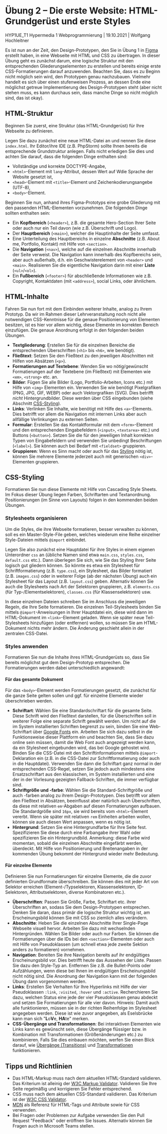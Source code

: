 # Übung 2 – Die erste Website: HTML-Grundgerüst und erste Styles
HYP1UE_T1 Hypermedia 1 Webprogrammierung | 19.10.2021 | Wolfgang Hochleitner

Es ist nun an der Zeit, den Design-Prototypen, den Sie in Übung 1 in [Figma](https://www.figma.com/) erstellt haben, in eine Webseite mit HTML und CSS zu übertragen. In dieser Übung geht es zunächst darum, eine logische Struktur mit den entsprechenden Gliederungselementen zu erstellen und bereits einige erste CSS-Formatierungen darauf anzuwenden. Beachten Sie, dass es zu Beginn nicht möglich sein wird, den Prototypen genau nachzubauen. Vielmehr handelt es sich über einen stufenweisen Prozess, an dessen Ende eine möglichst getreue Implementierung des Design-Prototypen steht (aber nicht stehen muss, es kann durchaus sein, dass manche Dinge so nicht möglich sind, das ist okay).

## HTML-Struktur

Beginnen Sie zuerst, eine Struktur (das HTML-Grundgerüst) für Ihre Webseite zu definieren.

Legen Sie dazu zunächst eine neue HTML-Datei an und nennen Sie diese `index.html`. Ihr Editor/ihre IDE (z.B. PhpStorm) sollte Ihnen bereits die entsprechende Grundstruktur anlegen. Falls nicht erledigen Sie dies und achten Sie darauf, dass die folgenden Dinge enthalten sind:

- Vollständige und korrekte DOCTYPE-Angabe,
- `<html>`-Element mit `lang`-Attribut, dessen Wert auf Wdie Sprache der Website gesetzt ist,
- `<head>`-Element mit `<title>`-Element und Zeichenkodierungsangebe (UTF-8),
- `<body>`-Element.

Beginnen Sie nun, anhand ihres Figma-Prototyps eine grobe Gliederung mit den passenden HTML-Elementen vorzunehmen. Die folgenden Dinge sollten enthalten sein:

- Ein **Kopfbereich** (`<header>`), z.B. die gesamte Hero-Section Ihrer Seite oder auch nur ein Teil davon (wie z.B. Überschrift und Logo).
- Der **Hauptbereich** (`<main>`), welcher die Hauptinhalte der Seite umfasst.
- Eine Unterteilung des Hauptbereichs in einzelne **Abschnitte** (z.B. About me, Portfolio, Kontakt) mit Hilfe von `<section>`.
- Die **Navigation** (`<nav>`), welche auf die einzelnen Abschnitte innerhalb der Seite verweist. Die Navigation kann innerhalb des Kopfbereichs sein, aber auch außerhalb, d.h. ein Geschwisterelement von `<header>` und `<main>`. Realisieren Sie die eigentliche Navigation darin mit einer **Liste** (`<ul>`/`<ol>`).
- Ein **Fußbereich** (`<footer>`) für abschließende Informationen wie z.B. Copyright, Kontaktdaten (mit `<address>`), social Links, oder ähnlichem.

## HTML-Inhalte

Fahren Sie nun fort mit dem Einbinden weiterer Inhalte, analog zu Ihrem Prototyp. Da wir im Rahmen dieser Lehrveranstaltung noch nicht alle notwendigen CSS-Kenntnisse für die genaue Positionierung von Elementen besitzen, ist es hier vor allem wichtig, diese Elemente im korrekten Bereich einzufügen. Die genaue Anordnung erfolgt in den folgenden beiden Übungen.

- **Textgliederung**: Erstellen Sie für die einzelnen Bereiche die entsprechenden Überschriften (`<h1>` bis `<h6>`, wie benötigt).
- **Fließtext**: Setzen Sie den Fließtext zu den jeweiligen Abschnitten mit Hilfen von Absätzen (`<p>`).
- **Formatierungen auf Textebene**: Wenden Sie wo nötig/gewünscht Formatierungen auf der Textebene (im Fließtext) mit Elementen wie `<em>`, `<strong>` etc. an.
- **Bilder**: Fügen Sie alle Bilder (Logo, Portfolio-Arbeiten, Icons etc.) mit Hilfe von `<img>` Elementen ein. Verwenden Sie wie benötigt Pixelgrafiken (PNG, JPG, GIF, WEBP) oder auch Vektorgrafiken (SVG). Dies betrifft *nicht* Hintergrundbilder. Diese werden über CSS eingebunden (siehe Abschnitt [CSS-Styling](#css-styling)).
- **Links**: Verlinken Sie Inhalte, wie benötigt mit Hilfe des `<a>`-Elements. Dies betrifft vor allem die Navigation mit internen Links aber auch allfällige Verlinkungen zu externen Seiten.
- **Formular**: Erstellen Sie das Kontaktformular mit dem `<form>`-Element und den entsprechenden Eingabefeldern (`<input>`, `<textarea>` etc.) und Buttons (`<button>`). Setzen Sie die für den jeweiligen Inhalt korrekten Typen von Eingabefeldern und verwenden Sie unbedingt Beschriftungen (`<label>`). Sie können auch bei Bedarf mit `<fieldset>` gruppieren.
- **Gruppieren**: Wenn es Sinn macht oder auch für das [Styling](#css-styling) nötig ist, können Sie mehrere Elemente jederzeit auch mit generischen `<div>`-Elementen gruppieren.

## CSS-Styling

Formatieren Sie nun diese Elemente mit Hilfe von Cascading Style Sheets. Im Fokus dieser Übung liegen Farben, Schriftarten und Textanordnung. Positionierungen (im Sinne von Layouts) folgen in den kommenden beiden Übungen.

### Stylesheets organisieren

Um die Styles, die ihre Webseite formatieren, besser verwalten zu können, soll es ein Master-Style-File geben, welches wiederum eine Reihe einzelner Style-Dateien mittels `@import` einbindet.

Legen Sie also zunächst eine Hauptdatei für ihre Styles in einem eigenen Unterordner `css` an (übliche Namen sind etwa `main.css`, `styles.css`, `default.css` etc.). Dann überlegen Sie sich, wie Sie das Styling Ihrer Seite logisch gut gliedern können. So könnte es etwa ein Stylesheet für Schriftformatierung (z.B. `type.css`), ein Stylesheet, das Bilder formatiert (z.B. `images.css`) oder in weiterer Folge (ab der nächsten Übung) auch ein Stylesheet für das Layout (z.B. `layout.css`) geben. Alternativ können Sie auch die Stylesheets nach Art der Selektoren gruppieren, z.B. `elements.css` (für Typ-/Elementselektoren), `classes.css` (für Klassenselektoren) usw.

In diese einzelnen Dateien schreiben Sie im Anschluss die jeweiligen Regeln, die Ihre Seite formatieren. Die einzelnen Teil-Stylesheets binden Sie mittels `@import`-Anweisungen in Ihrer Hauptdatei ein, diese wird dann im HTML-Dokument im `<link>`-Element geladen. Wenn sie später neue Teil-Stylesheets hinzufügen (oder entfernen) wollen, so müssen Sie am HTML-Dokument nichts mehr ändern. Die Änderung geschieht allein in der zentralen CSS-Datei.

### Styles anwenden

Formatieren Sie nun die Inhalte ihres HTML-Grundgerüsts so, dass Sie bereits möglichst gut dem Design-Prototyp entsprechen. Die Formatierungen werden dabei unterschiedlich angewandt:

#### Für das gesamte Dokument

Für das `<body>`-Element werden Formatierungen gesetzt, die zunächst für die ganze Seite gelten sollen und ggf. für einzelne Elemente wieder überschrieben werden.

- **Schriftart**: Wählen Sie eine Standardschriftart für die gesamte Seite. Diese Schrift wird den Fließtext darstellen, für die Überschriften soll in weiterer Folge eine separate Schrift gewählt werden. Um nicht auf die im System installierten Schriften begrenzt zu sein, binden Sie eine Web-Schriftart über [Google Fonts](https://fonts.google.com/) ein. Arbeiten Sie sich dazu selbst in die Funktionsweise dieser Plattform ein und beachten Sie, dass Sie dazu online sein müssen, damit die Web Font auch angezeigt werden kann, da ein Stylesheet eingebunden wird, das bei Google gehostet wird. Binden Sie die CSS-Datei mit den Schriftinformationen mittels `@import`-Deklaration ein (z.B. in die CSS-Datei zur Schriftformatierung oder auch in die Hauptdatei). Verwenden Sie dann die Schriftart ganz normal in der entsprechenden CSS-Regel, setzen Sie jedoch auch mindestens eine Ersatzschriftart aus den klassischen, im System installierten und eine der in der Vorlesung gezeigten Fallback-Schriften, die immer verfügbar sind.
- **Schriftgröße und -farbe**: Wählen Sie die Standard-Schriftgröße und auch -farben analog zu ihrem Design-Prototypen. Dies betrifft vor allem den Fließtext in Absätzen, beeinflusst aber natürlich auch Überschriften, da diese mit relativen `em`-Abgaben auf diesen Formatierungen aufbauen. Die Standardgröße sind `16px`, sie wird bereits vom `<html>`-Element vererbt. Wenn sie später mit relativen `rem` Einheiten arbeiten wollen, können sie auch diesen Wert anpassen, wenn es nötig ist.
- **Hintergrund**: Setzen Sie eine Hintergrundfarbe für Ihre Seite fest. Spezifizieren Sie diese durch eine Farbangabe ihrer Wahl oder spezifizieren Sie ein Hintergrundbild. Anmerkung: diese Farbe wird momentan, sobald die einzelnen Abschnitte eingefärbt werden, überdeckt. Mit Hilfe von Positionierung und Breitenangaben in der kommenden Übung bekommt der Hintergrund wieder mehr Bedeutung.

#### Für einzelne Elemente

Definieren Sie nun Formatierungen für einzelne Elemente, die die zuvor definierten Grundformate überschreiben. Sie können dies mit jeder Art von Selektor erreichen (Element-/Typselektoren, Klassenselektoren, ID-Selektoren, Attributselektoren, diverse Kombinatoren etc.).

- **Überschriften**: Passen Sie Größe, Farbe, Schriftart etc. ihrer Überschriften an, sodass Sie dem Design-Prototypen entsprechen. Denken Sie daran, dass primär die logische Struktur wichtig ist, am Erscheinungsbild können Sie mit CSS so ziemlich alles verändern.
- **Abschnitte**: Heben Sie die einzelnen Abschnitte Ihrer Single-Page Webseite visuell hervor. Arbeiten Sie dazu mit wechselnden Hintergründen. Wählen Sie Bilder oder auch nur Farben. Sie können die Formatierungen über die IDs bei den `<section>`-Elementen oder auch mit Hilfe von Pseudoklassen (um schnell etwa jede zweite Sektion anders zu formatieren) vornehmen.
- **Navigation**: Bereiten Sie ihre Navigation bereits auf ihr endgültiges Erscheinungsbild vor. Dies betrifft heute das Aussehen der Liste. Passen Sie dazu den Style-Typ an. Entfernen Sie z.B. die Bullet-Points oder Aufzählungen, wenn diese bei Ihnen im endgültigen Erscheinungsbild nicht nötig sind. Die Anordnung der Navigation kann mit der folgenden Übung dann vorgenommen werden.
- **Links**: Erstellen Sie Verhalten für Ihre Hyperlinks mit Hilfe der vier Pseudoklassen `:link`, `:visited`, `:hover` und `:active`. Recherchieren Sie dazu, welchen Status eine jede der vier Pseudoklassen genau abdeckt und setzen Sie Formatierungen für alle vier davon. Hinweis: Damit auch alle funktionieren, müssen sie in der richten Reihenfolge im Stylesheet angegeben werden. Diese ist wie zuvor angegeben, als Eselsbrücke kann man sich "**L**o**V**e, **HA**te" merken.
- **CSS-Übergänge und Transformationen**: Bei interaktiven Elementen wie Links kann es gewünscht sein, diese Übergänge flüssiger bzw. in Kombination mit Transformationen (Größenänderungen etc.) zu kombinieren. Falls Sie dies einbauen möchten, werfen Sie einen Blick darauf, wie [Übergänge (Transitions)](https://developer.mozilla.org/en-US/docs/Web/CSS/CSS_Transitions/Using_CSS_transitions) und [Transformationen](https://developer.mozilla.org/en-US/docs/Web/CSS/CSS_Transforms/Using_CSS_transforms) funktionieren.

## Tipps und Richtlinien

- Das HTML-Markup muss nach dem aktuellen HTML-Standard validieren. Das Kriterium ist alleinig der [W3C Markup Validator](https://validator.w3.org/). Validieren Sie Ihre Seite regelmäßig und korrigieren Sie Fehler entsprechend.
- CSS muss nach dem aktuellen CSS-Standard validieren. Das Kriterium ist der [W3C CSS Validator](https://jigsaw.w3.org/css-validator/).
- [MDN](https://developer.mozilla.org/en-US/) als Referenz für HTML-Tags und Attribute sowie für CSS verwenden.
- Bei Fragen oder Problemen zur Aufgabe verwenden Sie den Pull Request "Feedback" oder eröffnen Sie Issues. Alternativ können Sie Fragen auch in Microsoft Teams stellen.

